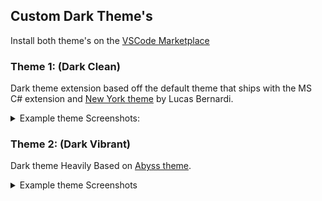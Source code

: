 ## Custom Dark Theme's
Install both theme's on the [VSCode Marketplace](https://marketplace.visualstudio.com/items?itemName=Jubster.customdark)
### Theme 1: (Dark Clean)
Dark theme extension based off the default theme that ships with the MS C# extension and [New York theme](https://github.com/Bernardi23/New-York-Theme) by Lucas Bernardi.

<details>
<summary> Example theme Screenshots:</summary>
<br>

![screenshot](https://github.com/Jubster7/CustomDark/blob/main/Theme%20Screenshots/example%201.png?raw=true)
![screenshot](https://github.com/Jubster7/CustomDark/blob/main/Theme%20Screenshots/example%202.png?raw=true)
</details>


### Theme 2: (Dark Vibrant)
Dark theme Heavily Based on [Abyss theme](https://github.com/microsoft/vscode/tree/main/extensions/theme-abyss).

<details>
<summary> Example theme Screenshots </summary>
</details>
